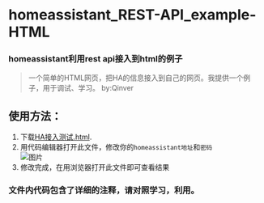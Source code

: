 # homeassistant_REST-API_example-HTML
### homeassistant利用rest api接入到html的例子
> 一个简单的HTML网页，把HA的信息接入到自己的网页。我提供一个例子，用于调试、学习。
by:Qinver
## 使用方法：  
1. 下载[HA接入测试.html]().  
2. 用代码编辑器打开此文件，修改你的`homeassistant地址`和`密码`  
![图片]()
3. 修改完成，在用浏览器打开此文件即可查看结果  
### 文件内代码包含了详细的注释，请对照学习，利用。
